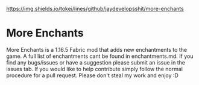 https://img.shields.io/tokei/lines/github/jaydevelopsshit/more-enchants

# More Enchants
More Enchants is a 1.16.5 Fabric mod that adds new enchantments to the game. A full list of enchantments cant be found in enchantments.md. If you find any bugs/issues or have a suggestion please submit an issue in the issues tab. If you would like to help contribute simply follow the normal procedure for a pull request. Please don't steal my work and enjoy :D
